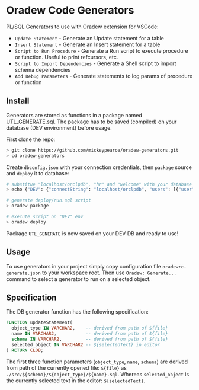# Oradew Code Generators

PL/SQL Generators to use with Oradew extension for VSCode:

- `Update Statement` - Generate an Update statement for a table
- `Insert Statement` - Generate an Insert statement for a table
- `Script to Run Procedure` - Generate a Run script to execute procedure or function. Useful to print refcursors, etc.
- `Script to Import Dependencies` - Generate a Shell script to import schema dependencies
- `Add Debug Parameters` - Generate statements to log params of procedure or function


## Install

Generators are stored as functions in a package named [UTL_GENERATE.sql](src/PACKAGE_BODIES/UTL_GENERATE.sql). The package has to be saved (compiled) on your database (DEV environment) before usage.

First clone the repo:
```bash
> git clone https://github.com/mickeypearce/oradew-generators.git
> cd oradew-generators
```
Create `dbconfig.json` with your connection credentials, then `package` source and `deploy` it to database:
```bash
# substitue "localhost/orclpdb", "hr" and "welcome" with your database information
> echo {"DEV": {"connectString": "localhost/orclpdb", "users": [{"user": "hr", "password": "welcome"}]}} > dbconfig.json

# generate deploy/run.sql script
> oradew package

# execute script on "DEV" env
> oradew deploy
```
Package `UTL_GENERATE` is now saved on your DEV DB and ready to use!
## Usage

To use generators in your project simply copy configuration file `oradewrc-generate.json` to your workspace root. Then use `Oradew: Generate...` command to select a generator to run on a selected object.

## Specification

The DB generator function has the following specification:

```sql
FUNCTION updateStatement(
  object_type IN VARCHAR2,    -- derived from path of ${file}
  name IN VARCHAR2,           -- derived from path of ${file}
  schema IN VARCHAR2,         -- derived from path of ${file}
  selected_object IN VARCHAR2 -- ${selectedText} in editor
) RETURN CLOB;
```

The first three function parameters (`object_type`, `name`, `schema`) are derived from path of the currently opened file: `${file}` as `./src/${schema}/${object_type}/${name}.sql`. Whereas `selected_object` is the currently selected text in the editor: `${selectedText}`.